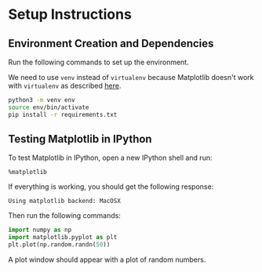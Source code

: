 # Setup Instructions

## Environment Creation and Dependencies

Run the following commands to set up the environment.

We need to use `venv` instead of `virtualenv` because Matplotlib doesn't work
with `virtualenv` as described [here](https://matplotlib.org/faq/osx_framework.html).

```bash
python3 -m venv env
source env/bin/activate
pip install -r requirements.txt
```


## Testing Matplotlib in IPython

To test Matplotlib in IPython, open a new IPython shell and run:

```
%matplotlib
```

If everything is working, you should get the following response:

```
Using matplotlib backend: MacOSX
```

Then run the following commands:

```python
import numpy as np
import matplotlib.pyplot as plt
plt.plot(np.random.randn(50))
```

A plot window should appear with a plot of random numbers.